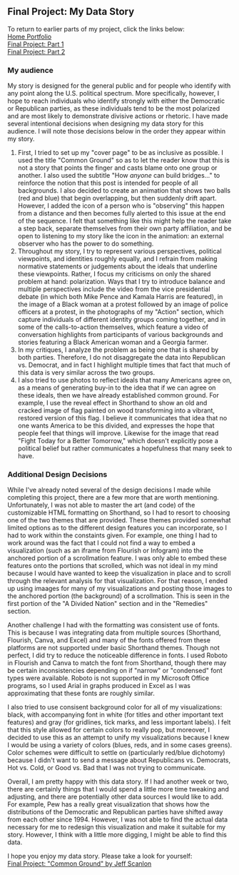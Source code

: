 ## Final Project: My Data Story

To return to earlier parts of my project, click the links below:\
[Home Portfolio](https://jeffreyscanlon.github.io/Portfolio/)\
[Final Project: Part 1](ProjP1.md)\
[Final Project: Part 2](ProjP2.md)

### My audience
My story is designed for the general public and for people who identify with any point along the U.S. political spectrum. More specifically, however, I hope to reach individuals who identify strongly with either the Democratic or Republican parties, as these individuals tend to be the most polarized and are most likely to demonstrate divisive actions or rhetoric. I have made several intentional decisions when designing my data story for this audience. I will note those decisions below in the order they appear within my story.
1. First, I tried to set up my "cover page" to be as inclusive as possible. I used the title "Common Ground" so as to let the reader know that this is not a story that points the finger and casts blame onto one group or another. I also used the subtitle "How *anyone* can build bridges..." to reinforce the notion that this post is intended for people of all backgrounds. I also decided to create an animation that shows two balls (red and blue) that begin overlapping, but then suddenly drift apart. However, I added the icon of a person who is "observing" this happen from a distance and then becomes fully alerted to this issue at the end of the sequence. I felt that something like this might help the reader take a step back, separate themselves from their own party affiliation, and be open to listening to my story like the icon in the animation: an external observer who has the power to do something.
2. Throughout my story, I try to represent various perspectives, political viewpoints, and identities roughly equally, and I refrain from making normative statements or judgements about the ideals that underline these viewpoints. Rather, I focus my criticisms on only the shared problem at hand: polarization. Ways that I try to introduce balance and multiple perspectives include the video from the vice presidential debate (in which both Mike Pence and Kamala Harris are featured), in the image of a Black woman at a protest followed by an image of police officers at a protest, in the photographs of my "Action" section, which capture individuals of different identity groups coming together, and in some of the calls-to-action themselves, which feature a video of conversation highlights from participants of various backgrounds and stories featuring a Black American woman and a Georgia farmer.
3. In my critiques, I analyze the problem as being one that is shared by both parties. Therefore, I do not disaggregate the data into Republican vs. Democrat, and in fact I highlight multiple times that fact that much of this data is very similar across the two groups.
4. I also tried to use photos to reflect ideals that many Americans agree on, as a means of generating buy-in to the idea that if we can agree on these ideals, then we have already established common ground. For example, I use the reveal effect in Shorthand to show an old and cracked image of flag painted on wood transforming into a vibrant, restored version of this flag. I believe it communicates that idea that no one wants America to be this divided, and expresses the hope that people feel that things will improve. Likewise for the image that read "Fight Today for a Better Tomorrow," which doesn't explicitly pose a political belief but rather communicates a hopefulness that many seek to have.

### Additional Design Decisions
While I've already noted several of the design decisions I made while completing this project, there are a few more that are worth mentioning. Unfortunately, I was not able to master the art (and code) of the customizable HTML formatting on Shorthand, so I had to resort to choosing one of the two themes that are provided. These themes provided somewhat limited options as to the different design features you can incorporate, so I had to work within the constaints given. For example, one thing I had to work around was the fact that I could not find a way to embed a visualization (such as an iframe from Flourish or Infogram) into the anchored portion of a scrollmation feature. I was only able to embed these features onto the portions that scrolled, which was not ideal in my mind because I would have wanted to keep the visualization in place and to scroll through the relevant analysis for that visualization. For that reason, I ended up using imaages for many of my visualizations and posting those images to the anchored portion (the background) of a scrollmation. This is seen in the first portion of the "A Divided Nation" section and in the "Remedies" section.

Another challenge I had with the formatting was consistent use of fonts. This is because I was integrating data from multiple sources (Shorthand, Flourish, Canva, and Excel) and many of the fonts offered from these platforms are not supported under basic Shorthand themes. Though not perfect, I did try to reduce the noticeable difference in fonts. I used Roboto in Flourish and Canva to match the font from Shorthand, though there may be certain inconsistencies depending on if "narrow" or "condensed" font types were available. Roboto is not supported in my Microsoft Office programs, so I used Arial in graphs produced in Excel as I was approximating that these fonts are roughly similar.

I also tried to use consisent background color for all of my visualizations: black, with accompanying font in white (for titles and other important text features) and gray (for gridlines, tick marks, and less important labels). I felt that this style allowed for certain colors to really pop, but moreover, I decided to use this as an attempt to unify my visualizations because I knew I would be using a variety of colors (blues, reds, and in some cases greens). Color schemes were difficult to settle on (particularly red/blue dichotomy) because I didn't want to send a message about Republicans vs. Democrats, Hot vs. Cold, or Good vs. Bad that I was not trying to communicate.

Overall, I am pretty happy with this data story. If I had another week or two, there are certainly things that I would spend a little more time tweaking and adjusting, and there are potentially other data sources I would like to add. For example, Pew has a really great visualization that shows how the distributions of the Democratic and Republican parties have shifted away from each other since 1994. However, I was not able to find the actual data necessary for me to redesign this visualization and make it suitable for my story. However, I think with a little more digging, I might be able to find this data.

I hope you enjoy my data story. Please take a look for yourself:\
[Final Project: "Common Ground" by Jeff Scanlon](https://carnegiemellon.shorthandstories.com/common-ground/index.html)


